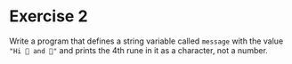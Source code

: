 # Exercise 2

Write a program that defines a string variable called `message` with the value
`"Hi 👩 and 👨"` and prints the 4th rune in it as a character, not a number.

